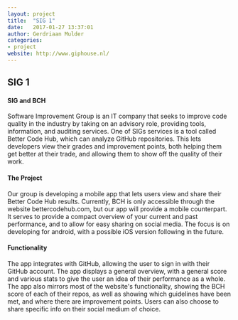 ```yaml
---
layout: project
title:  "SIG 1"
date:   2017-01-27 13:37:01
author: Gerdriaan Mulder
categories:
- project
website: http://www.giphouse.nl/
---
```


## SIG 1

#### SIG and BCH
Software Improvement Group is an IT company that seeks to improve code quality in the industry by taking on an advisory role, providing tools, information, and auditing services. One of SIGs services is a tool called Better Code Hub, which can analyze GitHub repositories. This lets developers view their grades and improvement points, both helping them get better at their trade, and allowing them to show off the quality of their work.

#### The Project
Our group is developing a mobile app that lets users view and share their Better Code Hub results. Currently, BCH is only accessible through the website bettercodehub.com, but our app will provide a mobile counterpart. It serves to provide a compact overview of your current and past performance, and to allow for easy sharing on social media. The focus is on developing for android, with a possible iOS version following in the future.

#### Functionality
The app integrates with GitHub, allowing the user to sign in with their GitHub account. The app displays a general overview, with a general score and various stats to give the user an idea of their performance as a whole. The app also mirrors most of the website's functionality, showing the BCH score of each of their repos, as well as showing which guidelines have been met, and where there are improvement points. Users can also choose to share specific info on their social medium of choice.

